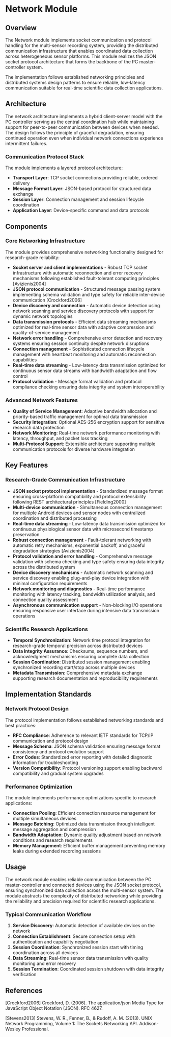 # Network Module

## Overview

The Network module implements socket communication and protocol handling for the multi-sensor recording system, providing the distributed communication infrastructure that enables coordinated data collection across heterogeneous sensor platforms. This module realizes the JSON socket protocol architecture that forms the backbone of the PC master-controller system.

The implementation follows established networking principles and distributed systems design patterns to ensure reliable, low-latency communication suitable for real-time scientific data collection applications.

## Architecture

The network architecture implements a hybrid client-server model with the PC controller serving as the central coordination hub while maintaining support for peer-to-peer communication between devices when needed. The design follows the principle of graceful degradation, ensuring continued operation even when individual network connections experience intermittent failures.

### Communication Protocol Stack

The module implements a layered protocol architecture:

- **Transport Layer**: TCP socket connections providing reliable, ordered delivery
- **Message Format Layer**: JSON-based protocol for structured data exchange
- **Session Layer**: Connection management and session lifecycle coordination
- **Application Layer**: Device-specific command and data protocols

## Components

### Core Networking Infrastructure

The module provides comprehensive networking functionality designed for research-grade reliability:

- **Socket server and client implementations** - Robust TCP socket infrastructure with automatic reconnection and error recovery mechanisms following established fault-tolerant computing principles [Avizienis2004]
- **JSON protocol communication** - Structured message passing system implementing schema validation and type safety for reliable inter-device communication [Crockford2006]
- **Device discovery and connection** - Automatic device detection using network scanning and service discovery protocols with support for dynamic network topologies
- **Data transmission protocols** - Efficient data streaming mechanisms optimized for real-time sensor data with adaptive compression and quality-of-service management
- **Network error handling** - Comprehensive error detection and recovery systems ensuring session continuity despite network disruptions
- **Connection management** - Sophisticated connection lifecycle management with heartbeat monitoring and automatic reconnection capabilities
- **Real-time data streaming** - Low-latency data transmission optimized for continuous sensor data streams with bandwidth adaptation and flow control
- **Protocol validation** - Message format validation and protocol compliance checking ensuring data integrity and system interoperability

### Advanced Network Features

- **Quality of Service Management**: Adaptive bandwidth allocation and priority-based traffic management for optimal data transmission
- **Security Integration**: Optional AES-256 encryption support for sensitive research data protection
- **Network Monitoring**: Real-time network performance monitoring with latency, throughput, and packet loss tracking
- **Multi-Protocol Support**: Extensible architecture supporting multiple communication protocols for diverse hardware integration

## Key Features

### Research-Grade Communication Infrastructure

- **JSON socket protocol implementation** - Standardized message format ensuring cross-platform compatibility and protocol extensibility following REST architectural principles [Fielding2000]
- **Multi-device communication** - Simultaneous connection management for multiple Android devices and sensor nodes with centralized coordination and distributed processing
- **Real-time data streaming** - Low-latency data transmission optimized for continuous physiological sensor data with microsecond timestamp preservation
- **Robust connection management** - Fault-tolerant networking with automatic retry mechanisms, exponential backoff, and graceful degradation strategies [Avizienis2004]
- **Protocol validation and error handling** - Comprehensive message validation with schema checking and type safety ensuring data integrity across the distributed system
- **Device discovery mechanisms** - Automatic network scanning and service discovery enabling plug-and-play device integration with minimal configuration requirements
- **Network monitoring and diagnostics** - Real-time performance monitoring with latency tracking, bandwidth utilization analysis, and connection quality assessment
- **Asynchronous communication support** - Non-blocking I/O operations ensuring responsive user interface during intensive data transmission operations

### Scientific Research Applications

- **Temporal Synchronization**: Network time protocol integration for research-grade temporal precision across distributed devices
- **Data Integrity Assurance**: Checksums, sequence numbers, and acknowledgment mechanisms ensuring complete data collection
- **Session Coordination**: Distributed session management enabling synchronized recording start/stop across multiple devices
- **Metadata Transmission**: Comprehensive metadata exchange supporting research documentation and reproducibility requirements

## Implementation Standards

### Network Protocol Design

The protocol implementation follows established networking standards and best practices:

- **RFC Compliance**: Adherence to relevant IETF standards for TCP/IP communication and protocol design
- **Message Schema**: JSON schema validation ensuring message format consistency and protocol evolution support
- **Error Codes**: Standardized error reporting with detailed diagnostic information for troubleshooting
- **Version Compatibility**: Protocol versioning support enabling backward compatibility and gradual system upgrades

### Performance Optimization

The module implements performance optimizations specific to research applications:

- **Connection Pooling**: Efficient connection resource management for multiple simultaneous devices
- **Message Batching**: Optimized data transmission through intelligent message aggregation and compression
- **Bandwidth Adaptation**: Dynamic quality adjustment based on network conditions and research requirements
- **Memory Management**: Efficient buffer management preventing memory leaks during extended recording sessions

## Usage

The network module enables reliable communication between the PC master-controller and connected devices using the JSON socket protocol, ensuring synchronized data collection across the multi-sensor system. The module abstracts the complexity of distributed networking while providing the reliability and precision required for scientific research applications.

### Typical Communication Workflow

1. **Service Discovery**: Automatic detection of available devices on the network
2. **Connection Establishment**: Secure connection setup with authentication and capability negotiation
3. **Session Coordination**: Synchronized session start with timing coordination across all devices
4. **Data Streaming**: Real-time sensor data transmission with quality monitoring and error recovery
5. **Session Termination**: Coordinated session shutdown with data integrity verification

## References

[Crockford2006] Crockford, D. (2006). The application/json Media Type for JavaScript Object Notation (JSON). RFC 4627.

[Stevens2013] Stevens, W. R., Fenner, B., & Rudoff, A. M. (2013). UNIX Network Programming, Volume 1: The Sockets Networking API. Addison-Wesley Professional.
